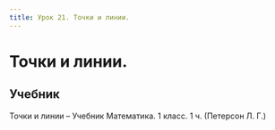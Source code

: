 ```yaml
---
title: Урок 21. Точки и линии.
---
```


# Точки и линии.

## Учебник

Точки и линии – Учебник Математика. 1 класс. 1 ч. (Петерсон Л. Г.)